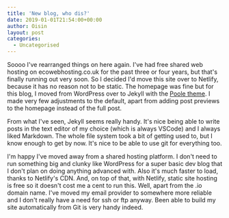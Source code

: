 ```yaml
---
title: 'New blog, who dis?'
date: 2019-01-01T21:54:00+00:00
author: Oisin
layout: post
categories:
  - Uncategorised
---
```

Soooo I've rearranged things on here again. I've had free shared web hosting on ecowebhosting.co.uk for the past three or four years, but that's finally running out very soon. So I decided I'd move this site over to Netlify, because it has no reason not to be static. The homepage was fine but for this blog, I moved from WordPress over to Jekyll with the [Poole theme](https://github.com/poole/poole). I made very few adjustments to the default, apart from adding post previews to the homepage instead of the full post.

<!--more-->

From what I've seen, Jekyll seems really handy. It's nice being able to write posts in the text editor of my choice (which is always VSCode) and I always liked Markdown. The whole file system took a bit of getting used to, but I know enough to get by now. It's nice to be able to use git for everything too.

I'm happy I've moved away from a shared hosting platform. I don't need to run something big and clunky like WordPress for a super basic dev blog that I don't plan on doing anything advanced with. Also it's much faster to load, thanks to Netlify's CDN. And, on top of that, with Netlify, static site hosting is free so it doesn't cost me a cent to run this. Well, apart from the .io domain name. I've moved my email provider to somewhere more reliable and I don't really have a need for ssh or ftp anyway. Been able to build my site automatically from Git is very handy indeed.